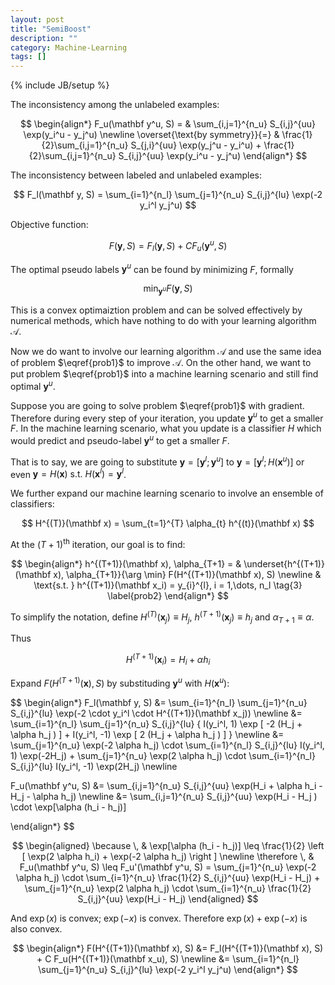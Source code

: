 ```yaml
---
layout: post
title: "SemiBoost"
description: ""
category: Machine-Learning
tags: []
---
```

{% include JB/setup %}

The inconsistency among the unlabeled examples:

$$
\begin{align*}
F_u(\mathbf y^u, S)          =  & \sum_{i,j=1}^{n_u} S_{i,j}^{uu} \exp(y_i^u - y_j^u) \newline
\overset{\text{by symmetry}}{=} & \frac{1}{2}\sum_{i,j=1}^{n_u} S_{j,i}^{uu} \exp(y_j^u - y_i^u) + \frac{1}{2}\sum_{i,j=1}^{n_u} S_{i,j}^{uu} \exp(y_i^u - y_j^u)
\end{align*}
$$

The inconsistency between labeled and unlabeled examples:

$$
F_l(\mathbf y, S) = \sum_{i=1}^{n_l} \sum_{j=1}^{n_u} S_{i,j}^{lu} \exp(-2 y_i^l y_j^u)
$$

Objective function:

$$
F(\mathbf y, S) = F_l(\mathbf y, S) + C F_u(\mathbf y^u, S)
\tag{1}
\label{eq1}
$$

The optimal pseudo labels $\mathbf y^u$ can be found by minimizing $F$, formally

$$
\min_{\mathbf y^u} F(\mathbf y, S) 
\tag{2}
\label{prob1}
$$

This is a convex optimaiztion problem and can be solved effectively by numerical methods, which have nothing to do with your learning algorithm $\mathcal A$.

Now we do want to involve our learning algorithm $\mathcal A$ and use the same idea of problem $\eqref{prob1}$ to improve $\mathcal A$. On the other hand, we want to put problem $\eqref{prob1}$ into a machine learning scenario and still find optimal ${\mathbf y^u}$.

Suppose you are going to solve problem $\eqref{prob1}$ with gradient. Therefore during every step of your iteration, you update $\mathbf y^u$ to get a smaller $F$. In the machine learning scenario, what you update is a classifier $H$ which would predict and pseudo-label $\mathbf y^u$ to get a smaller $F$.

That is to say, we are going to substitute $\mathbf y = \left [\mathbf y^l; \mathbf y^u \right ]$ to $\mathbf y = \left [\mathbf y^l; H(\mathbf x^u) \right ]$ or even $\mathbf y = H(\mathbf x) \text{ s.t. } H(\mathbf x^l) = \mathbf y^l$.

We further expand our machine learning scenario to involve an ensemble of classifiers:

$$
H^{(T)}(\mathbf x) = \sum_{t=1}^{T} \alpha_{t} h^{(t)}(\mathbf x)
$$

At the $(T+1)^{\text{th}}$ iteration, our goal is to find:

$$
\begin{align*}
h^{(T+1)}(\mathbf x), \alpha_{T+1} = & \underset{h^{(T+1)}(\mathbf x), \alpha_{T+1}}{\arg \min} F(H^{(T+1)}(\mathbf x), S) \newline
                                     & \text{s.t. } h^{(T+1)}(\mathbf x_i) = y_{i}^{l}, i = 1,\dots, n_l 
\tag{3}
\label{prob2}
\end{align*}
$$

To simplify the notation, define $H^{(T)}(\mathbf x_j) \equiv H_{j}$, $h^{(T+1)}(\mathbf x_j) \equiv h_j$ and $\alpha_{T+1} \equiv \alpha$. 

Thus 

$$
H^{(T+1)}(\mathbf x_i) = H_i + \alpha h_i 
$$

Expand $F(H^{(T+1)}(\mathbf x), S)$ by substituding $\mathbf y^u$ with $H(\mathbf x^u)$:

$$
\begin{align*}
F_l(\mathbf y, S) &= \sum_{i=1}^{n_l} \sum_{j=1}^{n_u} S_{i,j}^{lu} \exp(-2 \cdot y_i^l \cdot H^{(T+1)}(\mathbf x_j)) \newline
                  &= \sum_{i=1}^{n_l} \sum_{j=1}^{n_u} S_{i,j}^{lu} \{ I(y_i^l, 1) \exp [ -2 (H_j + \alpha h_j ) ] + I(y_i^l, -1) \exp [ 2 (H_j + \alpha h_j ) ] \} \newline
                  &= \sum_{j=1}^{n_u} \exp(-2 \alpha h_j) \cdot \sum_{i=1}^{n_l} S_{i,j}^{lu} I(y_i^l, 1) \exp(-2H_j) + \sum_{j=1}^{n_u} \exp(2 \alpha h_j) \cdot \sum_{i=1}^{n_l} S_{i,j}^{lu} I(y_i^l, -1) \exp(2H_j) \newline

F_u(\mathbf y^u, S) &= \sum_{i,j=1}^{n_u} S_{i,j}^{uu} \exp(H_i + \alpha h_i - H_j - \alpha h_j) \newline
                    &= \sum_{i,j=1}^{n_u} S_{i,j}^{uu} \exp(H_i - H_j ) \cdot \exp[\alpha (h_i - h_j)]

\end{align*}
$$

$$
\begin{aligned}
\because \, & \exp[\alpha (h_i - h_j)] \leq \frac{1}{2} \left [ \exp(2 \alpha h_i) + \exp(-2 \alpha h_j) \right ] \newline
\therefore \, & F_u(\mathbf y^u, S) \leq F_u'(\mathbf y^u, S) = \sum_{j=1}^{n_u} \exp(-2 \alpha h_j) \cdot \sum_{i=1}^{n_u} \frac{1}{2} S_{i,j}^{uu} \exp(H_i - H_j) + \sum_{j=1}^{n_u} \exp(2 \alpha h_j) \cdot \sum_{i=1}^{n_u} \frac{1}{2} S_{i,j}^{uu} \exp(H_i - H_j)
\end{aligned}
$$

And $\exp(x)$ is convex; $\exp(-x)$ is convex. Therefore $\exp(x) + \exp(-x)$ is also convex.

$$
\begin{align*}
F(H^{(T+1)}(\mathbf x), S) &= F_l(H^{(T+1)}(\mathbf x), S) + C F_u(H^{(T+1)}(\mathbf x_u), S) \newline
                           &= \sum_{i=1}^{n_l} \sum_{j=1}^{n_u} S_{i,j}^{lu} \exp(-2 y_i^l y_j^u)
\end{align*}
$$
